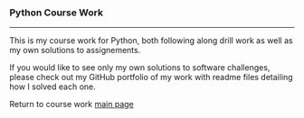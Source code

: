 ### Python Course Work
***

This is my course work for Python, both following along drill work as well as my own solutions to assignements.

If you would like to see only my own solutions to software challenges, please check out my GitHub portfolio of my work with readme files detailing how I solved each one.

Return to course work [main page](../../../)
